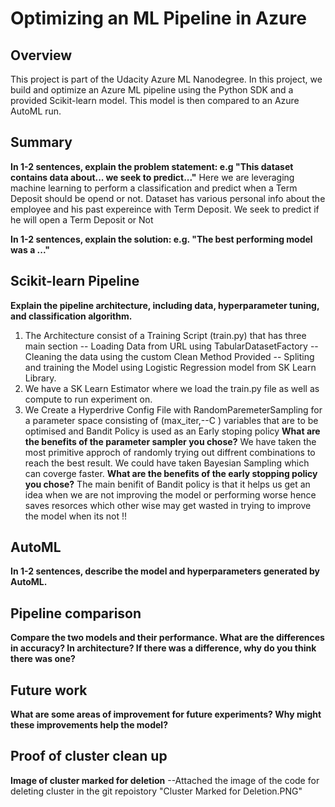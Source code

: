# Optimizing an ML Pipeline in Azure

## Overview
This project is part of the Udacity Azure ML Nanodegree.
In this project, we build and optimize an Azure ML pipeline using the Python SDK and a provided Scikit-learn model.
This model is then compared to an Azure AutoML run.

## Summary
**In 1-2 sentences, explain the problem statement: e.g "This dataset contains data about... we seek to predict..."**
Here we are leveraging machine learning to perform a classification and predict when a Term Deposit should be opend or not.
Dataset has various personal info about the employee and his past expereince with Term Deposit. We seek to predict if he will open a Term Deposit or Not

**In 1-2 sentences, explain the solution: e.g. "The best performing model was a ..."**

## Scikit-learn Pipeline
**Explain the pipeline architecture, including data, hyperparameter tuning, and classification algorithm.**
1. The Architecture consist of a Training Script (train.py) that has three main section
-- Loading Data from URL using TabularDatasetFactory
-- Cleaning the data using the custom Clean Method Provided
-- Spliting and training the Model using Logistic Regression model from SK Learn Library.
2. We have a SK Learn Estimator where we load the train.py file as well as compute to run experiment on.
3. We Create a Hyperdrive Config File with RandomParemeterSampling for a parameter space consisting of (max_iter,--C ) variables that are to be optimised and Bandit Policy is used as an Early stoping policy
**What are the benefits of the parameter sampler you chose?**
We have taken the most primitive approch of randomly trying out diffrent combinations to reach the best result. We could have taken Bayesian Sampling which can coverge faster.
**What are the benefits of the early stopping policy you chose?**
The main benifit of Bandit policy is that it helps us get an idea when we are not improving the model or performing worse hence saves resorces which other wise may get wasted in trying to improve the model when its not !!
## AutoML
**In 1-2 sentences, describe the model and hyperparameters generated by AutoML.**

## Pipeline comparison
**Compare the two models and their performance. What are the differences in accuracy? In architecture? If there was a difference, why do you think there was one?**

## Future work
**What are some areas of improvement for future experiments? Why might these improvements help the model?**

## Proof of cluster clean up

**Image of cluster marked for deletion**
--Attached the image of the code for deleting cluster in the git repoistory "Cluster Marked for Deletion.PNG"

